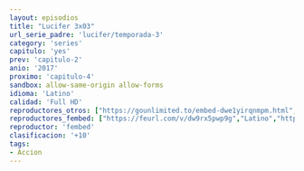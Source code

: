 ```yaml
---
layout: episodios
title: "Lucifer 3x03"
url_serie_padre: 'lucifer/temporada-3'
category: 'series'
capitulo: 'yes'
prev: 'capitulo-2'
anio: '2017'
proximo: 'capitulo-4'
sandbox: allow-same-origin allow-forms
idioma: 'Latino'
calidad: 'Full HD'
reproductores_otros: ["https://gounlimited.to/embed-dwe1yirqnmpm.html","Latino","https://supervideo.tv/e/8s2z530g1if0","Latino","https://movcloud.net/embed/eg-TN2Hf9N_m","Latino"]
reproductores_fembed: ["https://feurl.com/v/dw9rx5pwp9g","Latino","https://feurl.com/v/1xvqq787kxv","Latino","https://animekao.xyz/v/8g9z8le6y9d","Latino"]
reproductor: 'fembed'
clasificacion: '+10'
tags:
- Accion
---
```












